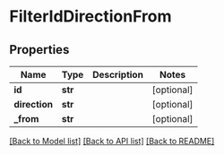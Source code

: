 # FilterIdDirectionFrom

## Properties
Name | Type | Description | Notes
------------ | ------------- | ------------- | -------------
**id** | **str** |  | [optional] 
**direction** | **str** |  | [optional] 
**_from** | **str** |  | [optional] 

[[Back to Model list]](../README.md#documentation-for-models) [[Back to API list]](../README.md#documentation-for-api-endpoints) [[Back to README]](../README.md)


